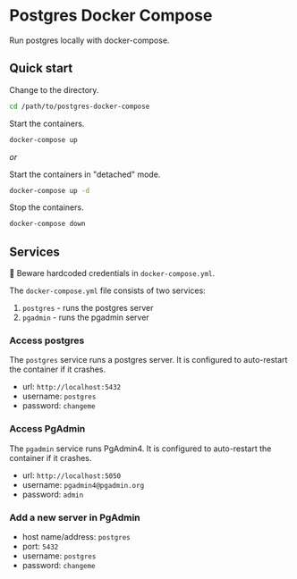 # Postgres Docker Compose
Run postgres locally with docker-compose.

## Quick start
Change to the directory.
```bash
cd /path/to/postgres-docker-compose
```

Start the containers.
```bash
docker-compose up
```

_or_ 

Start the containers in "detached" mode.
```bash
docker-compose up -d
```

Stop the containers.
```bash
docker-compose down
```

## Services
🚧 Beware hardcoded credentials in `docker-compose.yml`.

The `docker-compose.yml` file consists of two services:
1. `postgres` - runs the postgres server
2. `pgadmin` - runs the pgadmin server


### Access postgres
The `postgres` service runs a postgres server. It is configured to auto-restart the container if it crashes.

- url: `http://localhost:5432`
- username: `postgres`
- password: `changeme`

### Access PgAdmin
The `pgadmin` service runs PgAdmin4. It is configured to auto-restart the container if it crashes.

- url: `http://localhost:5050`
- username: `pgadmin4@pgadmin.org`
- password: `admin`

### Add a new server in PgAdmin
- host name/address: `postgres`
- port: `5432`
- username: `postgres`
- password: `changeme`
